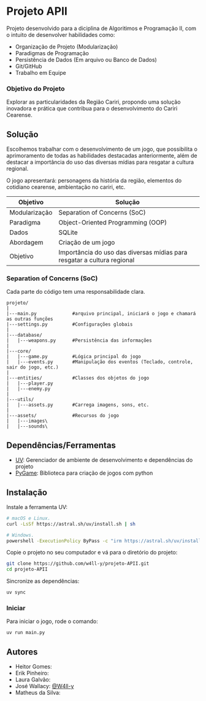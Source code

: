 # Projeto APII

Projeto desenvolvido para a diciplina de Algoritimos e Programação II, com o intuito de desenvolver habilidades como:
* Organização de Projeto (Modularização)
* Paradigmas de Programação
* Persistência de Dados (Em arquivo ou Banco de Dados)
* Git/GitHub
* Trabalho em Equipe

### Objetivo do Projeto

Explorar as particularidades da Região Cariri, propondo uma solução inovadora e prática que contribua para o desenvolvimento do Cariri Cearense.

## Solução

Escolhemos trabalhar com o desenvolvimento de um jogo, que possibilita o aprimoramento de todas as habilidades destacadas anteriormente, além de destacar a importância do uso das diversas mídias para resgatar a cultura regional.

O jogo apresentará: personagens da história da região, elementos do cotidiano cearense, ambientação no cariri, etc.

| Objetivo  | Solução |
| ------------- | ------------- |
| Modularização  | Separation of Concerns (SoC)  |
| Paradigma  | Object-Oriented Programming (OOP)  |
| Dados  | SQLite  |
| Abordagem  | Criação de um jogo  |
| Objetivo  | Importância do uso das diversas mídias para resgatar a cultura regional  |

### Separation of Concerns (SoC)

Cada parte do código tem uma responsabilidade clara.

```
projeto/
|
|---main.py             #arquivo principal, iniciará o jogo e chamará as outras funções
|---settings.py         #Configurações globais
|
|---database/
|   |---weapons.py      #Persistência das informações
|
|---core/
|   |---game.py         #Lógica principal do jogo
|   |---events.py       #Manipulação dos eventos (Teclado, controle, sair do jogo, etc.)
|
|---entities/           #Classes dos objetos do jogo
|   |---player.py
|   |---enemy.py
|
|---utils/
|   |---assets.py       #Carrega imagens, sons, etc.
|
|---assets/             #Recursos do jogo
|   |---images\
|   |---sounds\
```

## Dependências/Ferramentas

- [UV](https://github.com/astral-sh/uv): Gerenciador de ambiente de desenvolvimento e dependências do projeto
- [PyGame](https://www.pygame.org): Biblioteca para criação de jogos com python

## Instalação

Instale a ferramenta UV:

```bash
# macOS e Linux.
curl -LsSf https://astral.sh/uv/install.sh | sh
```

```bash
# Windows.
powershell -ExecutionPolicy ByPass -c "irm https://astral.sh/uv/install.ps1 | iex"
```

Copie o projeto no seu computador e vá para o diretório do projeto:

```bash
git clone https://github.com/w4ll-y/projeto-APII.git
cd projeto-APII
```

Sincronize as dependências:

```bash
uv sync
```

### Iniciar

Para iniciar o jogo, rode o comando:

```bash
uv run main.py
```


## Autores

- Heitor Gomes: 
- Erik Pinheiro: 
- Laura Galvão: 
- José Wallacy: [@W4ll-y](https://github.com/w4ll-y)
- Matheus da Silva: 
